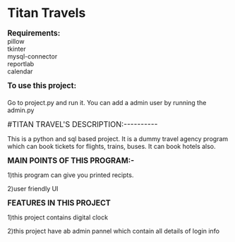 # <b>Titan Travels</b>

<big><b>Requirements:</b><br></big>
pillow<br>
tkinter<br>
mysql-connector<br>
reportlab<br>
calendar<br>

<big><b>To use this project:<br><br></big></b>
   Go to project.py and run it.
   You can add a admin user by running the admin.py



<big>#TITAN TRAVEL'S DESCRIPTION:----------</big><br>


This is a python and sql based project. It is a dummy travel agency program which can book tickets for flights, trains, buses.
It can book hotels also.

<big><b>MAIN POINTS OF THIS PROGRAM:-</big></b><br>


1)this program can give you printed recipts.

2)user friendly UI

<big><b>FEATURES IN THIS PROJECT</big></b><br>

1)this project contains digital clock 

2)this project have ab admin pannel which contain all details of login info 

   
   

